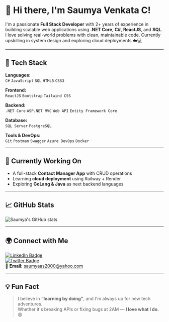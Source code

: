 # 👋 Hi there, I'm Saumya Venkata C!

I'm a passionate **Full Stack Developer** with 2+ years of experience in building scalable web applications using **.NET Core**, **C#**, **ReactJS**, and **SQL**. I love solving real-world problems with clean, maintainable code. Currently upskilling in system design and exploring cloud deployments ☁️💻


---

## 🚀 Tech Stack

**Languages:**  
`C#` `JavaScript` `SQL` `HTML5` `CSS3`

**Frontend:**  
`ReactJS` `Bootstrap` `Tailwind CSS`

**Backend:**  
`.NET Core` `ASP.NET MVC` `Web API` `Entity Framework Core`

**Database:**  
`SQL Server` `PostgreSQL`

**Tools & DevOps:**  
`Git` `Postman` `Swagger` `Azure DevOps` `Docker`

---

## 💼 Currently Working On

- A full-stack **Contact Manager App** with CRUD operations  
- Learning **cloud deployment** using Railway + Render  
- Exploring **GoLang & Java** as next backend languages

---

## 📈 GitHub Stats

![Saumya's GitHub stats](https://github-readme-stats.vercel.app/api?username=saumya200&show_icons=true&theme=default)

---

## 🌍 Connect with Me

[![LinkedIn Badge](https://img.shields.io/badge/LinkedIn-Saumya-blue?style=flat&logo=linkedin)](https://www.linkedin.com/in/saumya-venkata-c-381320230/)  
[![Twitter Badge](https://img.shields.io/badge/Twitter-@thecurlytwirler-1DA1F2?style=flat&logo=twitter)](https://twitter.com/thecurlytwirler)  
📧 **Email:** saumyaas2000@yahoo.com

---

## 💡 Fun Fact

> I believe in **“learning by doing”**, and I'm always up for new tech adventures.  
Whether it's breaking APIs or fixing bugs at 2AM — **I love what I do.** 😄

